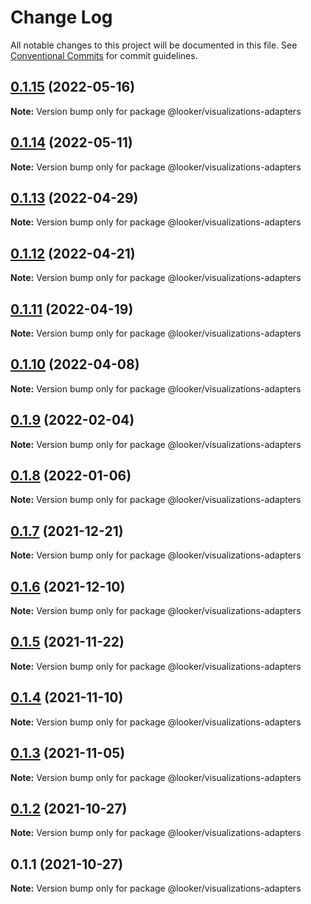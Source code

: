 # Change Log

All notable changes to this project will be documented in this file.
See [Conventional Commits](https://conventionalcommits.org) for commit guidelines.

## [0.1.15](https://github.com/looker-open-source/components/compare/@looker/visualizations-adapters@0.1.14...@looker/visualizations-adapters@0.1.15) (2022-05-16)

**Note:** Version bump only for package @looker/visualizations-adapters





## [0.1.14](https://github.com/looker-open-source/components/compare/@looker/visualizations-adapters@0.1.13...@looker/visualizations-adapters@0.1.14) (2022-05-11)

**Note:** Version bump only for package @looker/visualizations-adapters





## [0.1.13](https://github.com/looker-open-source/components/compare/@looker/visualizations-adapters@0.1.12...@looker/visualizations-adapters@0.1.13) (2022-04-29)

**Note:** Version bump only for package @looker/visualizations-adapters





## [0.1.12](https://github.com/looker-open-source/components/compare/@looker/visualizations-adapters@0.1.11...@looker/visualizations-adapters@0.1.12) (2022-04-21)

**Note:** Version bump only for package @looker/visualizations-adapters





## [0.1.11](https://github.com/looker-open-source/components/compare/@looker/visualizations-adapters@0.1.10...@looker/visualizations-adapters@0.1.11) (2022-04-19)

**Note:** Version bump only for package @looker/visualizations-adapters





## [0.1.10](https://github.com/looker-open-source/components/compare/@looker/visualizations-adapters@0.1.9...@looker/visualizations-adapters@0.1.10) (2022-04-08)

**Note:** Version bump only for package @looker/visualizations-adapters





## [0.1.9](https://github.com/looker-open-source/components/compare/@looker/visualizations-adapters@0.1.8...@looker/visualizations-adapters@0.1.9) (2022-02-04)

**Note:** Version bump only for package @looker/visualizations-adapters





## [0.1.8](https://github.com/looker-open-source/components/compare/@looker/visualizations-adapters@0.1.7...@looker/visualizations-adapters@0.1.8) (2022-01-06)

**Note:** Version bump only for package @looker/visualizations-adapters





## [0.1.7](https://github.com/looker-open-source/components/compare/@looker/visualizations-adapters@0.1.6...@looker/visualizations-adapters@0.1.7) (2021-12-21)

**Note:** Version bump only for package @looker/visualizations-adapters





## [0.1.6](https://github.com/looker-open-source/components/compare/@looker/visualizations-adapters@0.1.5...@looker/visualizations-adapters@0.1.6) (2021-12-10)

**Note:** Version bump only for package @looker/visualizations-adapters





## [0.1.5](https://github.com/looker-open-source/components/compare/@looker/visualizations-adapters@0.1.4...@looker/visualizations-adapters@0.1.5) (2021-11-22)

**Note:** Version bump only for package @looker/visualizations-adapters





## [0.1.4](https://github.com/looker-open-source/components/compare/@looker/visualizations-adapters@0.1.3...@looker/visualizations-adapters@0.1.4) (2021-11-10)

**Note:** Version bump only for package @looker/visualizations-adapters





## [0.1.3](https://github.com/looker-open-source/components/compare/@looker/visualizations-adapters@0.1.2...@looker/visualizations-adapters@0.1.3) (2021-11-05)

**Note:** Version bump only for package @looker/visualizations-adapters





## [0.1.2](https://github.com/looker-open-source/components/compare/@looker/visualizations-adapters@0.1.1...@looker/visualizations-adapters@0.1.2) (2021-10-27)

**Note:** Version bump only for package @looker/visualizations-adapters





## 0.1.1 (2021-10-27)

**Note:** Version bump only for package @looker/visualizations-adapters
